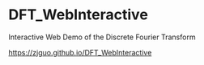 # DFT_WebInteractive
 Interactive Web Demo of the Discrete Fourier Transform

https://zjguo.github.io/DFT_WebInteractive
